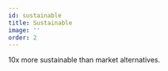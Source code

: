 ```yaml
---
id: sustainable
title: Sustainable
image: ''
order: 2
---
```


10x more sustainable than market alternatives.
